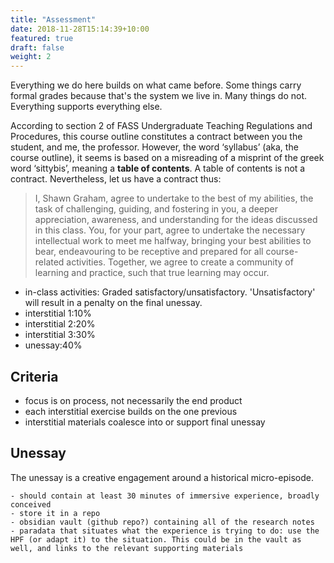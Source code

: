 ```yaml
---
title: "Assessment"
date: 2018-11-28T15:14:39+10:00
featured: true
draft: false
weight: 2
---
```


Everything we do here builds on what came before. Some things carry formal grades because that's the system we live in. Many things do not. Everything supports everything else.


According to section 2 of FASS Undergraduate Teaching Regulations and Procedures, this course outline constitutes a contract between you the student, and me, the professor. However, the word ‘syllabus’ (aka, the course outline), it seems is based on a misreading of a misprint of the greek word ‘sittybis’, meaning a **table of contents**. A table of contents is not a contract. Nevertheless, let us have a contract thus:

> I, Shawn Graham, agree to undertake to the best of my abilities, the task of challenging, guiding, and fostering in you, a deeper appreciation, awareness, and understanding for the ideas discussed in this class. You, for your part, agree to undertake the necessary intellectual work to meet me halfway, bringing your best abilities to bear, endeavouring to be receptive and prepared for all course-related activities. Together, we agree to create a community of learning and practice, such that true learning may occur.

+ in-class activities: Graded satisfactory/unsatisfactory. 'Unsatisfactory' will result in a penalty on the final unessay.
+ interstitial 1:10%
+ interstitial 2:20%
+ interstitial 3:30%
+ unessay:40%

## Criteria

- focus is on process, not necessarily the end product
- each interstitial exercise builds on the one previous
- interstitial materials coalesce into or support final unessay

## Unessay

The unessay is a creative engagement around a historical micro-episode.

	- should contain at least 30 minutes of immersive experience, broadly conceived
	- store it in a repo
	- obsidian vault (github repo?) containing all of the research notes
	- paradata that situates what the experience is trying to do: use the HPF (or adapt it) to the situation. This could be in the vault as well, and links to the relevant supporting materials
